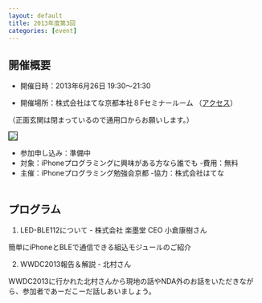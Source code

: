 ```yaml
---
layout: default
title: 2013年度第3回
categories: [event]
---
```


## 開催概要

 - 開催日時：2013年6月26日 19:30〜21:30

 - 開催場所：株式会社はてな京都本社８Fセミナールーム （[アクセス](http://www.hatena.ne.jp/company/location)）

（正面玄関は閉まっているので通用口からお願いします。）

<img style='border:1px solid black' src='http://ylb.jp/hatena_entrance.png' />

 - 参加申し込み：準備中
 - 対象：iPhoneプログラミングに興味がある方なら誰でも
 -費用：無料
 - 主催：iPhoneプログラミング勉強会京都
 -協力：株式会社はてな
<br /><br />

## プログラム

1. LED-BLE112について - 株式会社 楽墨堂 CEO 小倉康樹さん

簡単にiPhoneとBLEで通信できる組込モジュールのご紹介

2. WWDC2013報告＆解説 - 北村さん

WWDC2013に行かれた北村さんから現地の話やNDA外のお話をいただきながら、参加者であーだこーだ話しあいましょう。

